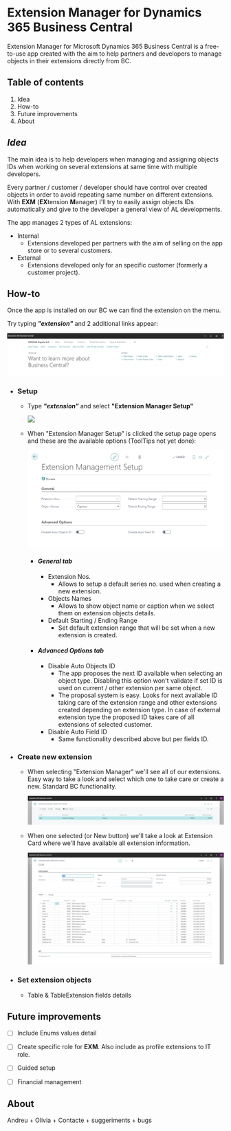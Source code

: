 # Extension Manager for Dynamics 365 Business Central

Extension Manager for Microsoft Dynamics 365 Business Central is a free-to-use app created with the aim to help partners and developers to manage objects in their extensions directly from BC.



## Table of contents

1. Idea
2. How-to
4. Future improvements
5. About



## ***Idea***

The main idea is to help developers when managing and assigning objects IDs when working on several extensions at same time with multiple developers.

Every partner / customer / developer should have control over created objects in order to avoid repeating same number on different extensions. With **EXM** (**EX**tension **M**anager) I'll try to easily assign objects IDs automatically and give to the developer a general view of AL developments.

The app manages 2 types of AL extensions:

- Internal
  - Extensions developed per partners with the aim of selling on the app store or to several customers.
- External
  - Extensions developed only for an specific customer (formerly a customer project).



## How-to

Once the app is installed on our BC we can find the extension on the menu.



Try typing ***"extension"*** and 2 additional links appear:

<img src=".\images\EXM_Menu.gif" style="zoom:100%;" />

- ### Setup

  - Type ***"extension"*** and select **"Extension Manager Setup"**

    ![](C:\Users\picaz\Documents\AL\BCExtManager\images\EXM_Setup.png)

    

  - When "Extension Manager Setup" is clicked the setup page opens and these are the available options (ToolTips not yet done):

    <img src=".\images\EXM_Setup_detail.png" style="zoom:100%;" />

    - #### ***General tab***

      - Extension Nos.
        - Allows to setup a default series no. used when creating a new extension.
      - Objects Names
        - Allows to show object name or caption when we select them on extension objects details.
      - Default Starting / Ending Range
        - Set default extension range that will be set when a new extension is created.

      

    - #### ***Advanced Options tab***

      - Disable Auto Objects ID
        - The app proposes the next ID available when selecting an object type. Disabling this option won't validate if set ID is used on current / other extension per same object.
        - The proposal system is easy. Looks for next available ID taking care of the extension range and other extensions created depending on extension type. In case of external extension type the proposed ID takes care of all extensions of selected customer.
      - Disable Auto Field ID
        - Same functionality described above but per fields ID.

  

- ### Create new extension

  - When selecting "Extension Manager" we'll see all of our extensions. Easy way to take a look and select which one to take care or create a new. Standard BC functionality.

    <img src=".\images\EXM_List.png" style="zoom:200%;" />

    

  - When one selected (or New button) we'll take a look at Extension Card where we'll have available all extension information.

    <img src=".\images\EXM_Ext_Header.png" style="zoom:200%;" />





- ### Set extension objects

  - Table & TableExtension fields details



## Future improvements

- [ ] Include Enums values detail
- [ ] Create specific role for **EXM**. Also include as profile extensions to IT role.
- [ ] Guided setup
- [ ] Financial management



## About

Andreu + Olivia + Contacte + suggeriments + bugs